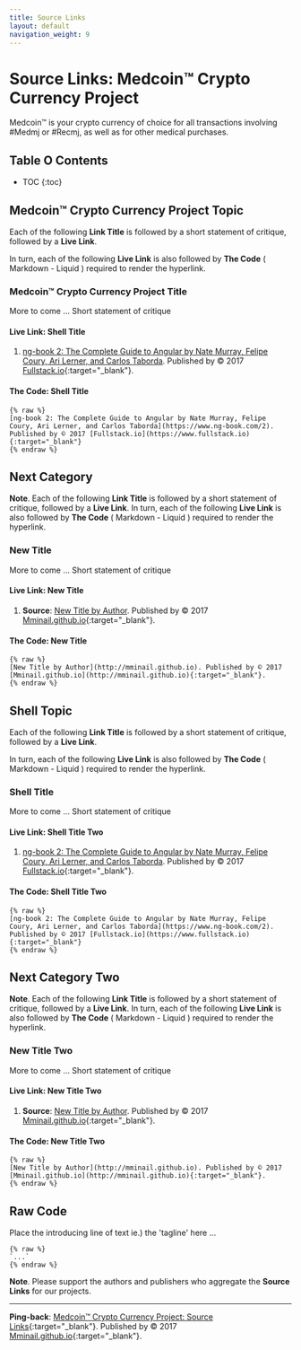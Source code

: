 ```yaml
---
title: Source Links
layout: default
navigation_weight: 9
---
```

# Source Links: Medcoin™ Crypto Currency Project

Medcoin™ is your crypto currency of choice for all transactions involving #Medmj or #Recmj, as well as for other medical purchases.

## Table O Contents

- TOC
{:toc}

## Medcoin™ Crypto Currency Project Topic

Each of the following **Link Title** is followed by a short statement of critique, followed by a **Live Link**.

In turn, each of the following **Live Link** is also followed by **The Code** ( Markdown - Liquid ) required to render the hyperlink.

### Medcoin™ Crypto Currency Project Title

More to come ... Short statement of critique

#### Live Link: Shell Title

1. [ng-book 2: The Complete Guide to Angular by Nate Murray, Felipe Coury, Ari Lerner, and Carlos Taborda](https://www.ng-book.com/2). Published by © 2017 [Fullstack.io](https://www.fullstack.io){:target="_blank"}.

#### The Code: Shell Title

```liquid
{% raw %}
[ng-book 2: The Complete Guide to Angular by Nate Murray, Felipe Coury, Ari Lerner, and Carlos Taborda](https://www.ng-book.com/2). Published by © 2017 [Fullstack.io](https://www.fullstack.io){:target="_blank"}
{% endraw %}
```

## Next Category

**Note**. Each of the following **Link Title** is followed by a short statement of critique, followed by a **Live Link**. In turn, each of the following **Live Link** is also followed by **The Code** ( Markdown - Liquid ) required to render the hyperlink.

### New Title

More to come ... Short statement of critique

#### Live Link: New Title

1. **Source**: [New Title by Author](http://mminail.github.io). Published by © 2017 [Mminail.github.io](http://mminail.github.io){:target="_blank"}.

#### The Code: New Title

```liquid
{% raw %}
[New Title by Author](http://mminail.github.io). Published by © 2017 [Mminail.github.io](http://mminail.github.io){:target="_blank"}.
{% endraw %}
```

## Shell Topic

Each of the following **Link Title** is followed by a short statement of critique, followed by a **Live Link**.

In turn, each of the following **Live Link** is also followed by **The Code** ( Markdown - Liquid ) required to render the hyperlink.

### Shell Title

More to come ... Short statement of critique

#### Live Link: Shell Title Two

1. [ng-book 2: The Complete Guide to Angular by Nate Murray, Felipe Coury, Ari Lerner, and Carlos Taborda](https://www.ng-book.com/2). Published by © 2017 [Fullstack.io](https://www.fullstack.io){:target="_blank"}.

#### The Code: Shell Title Two

```liquid
{% raw %}
[ng-book 2: The Complete Guide to Angular by Nate Murray, Felipe Coury, Ari Lerner, and Carlos Taborda](https://www.ng-book.com/2). Published by © 2017 [Fullstack.io](https://www.fullstack.io){:target="_blank"}
{% endraw %}
```

## Next Category Two

**Note**. Each of the following **Link Title** is followed by a short statement of critique, followed by a **Live Link**. In turn, each of the following **Live Link** is also followed by **The Code** ( Markdown - Liquid ) required to render the hyperlink.

### New Title Two

More to come ... Short statement of critique

#### Live Link: New Title Two

1. **Source**: [New Title by Author](http://mminail.github.io). Published by © 2017 [Mminail.github.io](http://mminail.github.io){:target="_blank"}.

#### The Code: New Title Two

```liquid
{% raw %}
[New Title by Author](http://mminail.github.io). Published by © 2017 [Mminail.github.io](http://mminail.github.io){:target="_blank"}.
{% endraw %}
```

## Raw Code

Place the introducing line of text ie.) the 'tagline' here ...

```liquid
{% raw %}
`...`
{% endraw %}
```

**Note**. Please support the authors and publishers who aggregate the **Source Links** for our projects.

***

**Ping-back**: [Medcoin™ Crypto Currency Project: Source Links](https://rwebaz.github.io/Medcoin-Crypto-Currency-Project/pages/Source-Links.html){:target="_blank"}. Published by © 2017 [Mminail.github.io](https://mminail.github.io/){:target="_blank"}.
